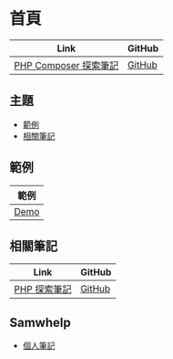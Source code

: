 

# 首頁

| Link | GitHub |
| ---- | ------ |
| [PHP Composer 探索筆記](https://samwhelp.github.io/note-about-php-composer/) | [GitHub](https://github.com/samwhelp/note-about-php-composer) |




## 主題

* [範例](#範例)
* [相關筆記](#相關筆記)




## 範例

| 範例 |
| --- |
| [Demo](https://github.com/samwhelp/note-about-php-composer/tree/gh-pages/_demo) |



## 相關筆記

| Link | GitHub |
| ---- | ------ |
| [PHP 探索筆記](https://samwhelp.github.io/note-about-php/) | [GitHub](https://github.com/samwhelp/note-about-php) |




## Samwhelp

* [個人筆記](https://samwhelp.github.io/book/)

